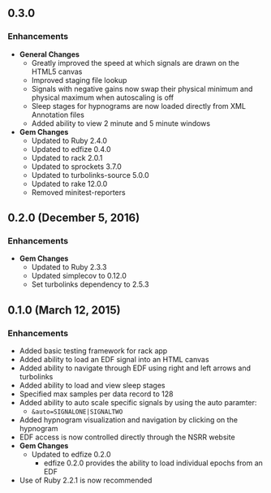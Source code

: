 ## 0.3.0

### Enhancements
- **General Changes**
  - Greatly improved the speed at which signals are drawn on the HTML5 canvas
  - Improved staging file lookup
  - Signals with negative gains now swap their physical minimum and physical
    maximum when autoscaling is off
  - Sleep stages for hypnograms are now loaded directly from XML Annotation
    files
  - Added ability to view 2 minute and 5 minute windows
- **Gem Changes**
  - Updated to Ruby 2.4.0
  - Updated to edfize 0.4.0
  - Updated to rack 2.0.1
  - Updated to sprockets 3.7.0
  - Updated to turbolinks-source 5.0.0
  - Updated to rake 12.0.0
  - Removed minitest-reporters

## 0.2.0 (December 5, 2016)

### Enhancements
- **Gem Changes**
  - Updated to Ruby 2.3.3
  - Updated simplecov to 0.12.0
  - Set turbolinks dependency to 2.5.3

## 0.1.0 (March 12, 2015)

### Enhancements
- Added basic testing framework for rack app
- Added ability to load an EDF signal into an HTML canvas
- Added ability to navigate through EDF using right and left arrows and turbolinks
- Added ability to load and view sleep stages
- Specified max samples per data record to 128
- Added ability to auto scale specific signals by using the auto paramter:
  - `&auto=SIGNALONE|SIGNALTWO`
- Added hypnogram visualization and navigation by clicking on the hypnogram
- EDF access is now controlled directly through the NSRR website
- **Gem Changes**
  - Updated to edfize 0.2.0
    - edfize 0.2.0 provides the ability to load individual epochs from an EDF
- Use of Ruby 2.2.1 is now recommended
